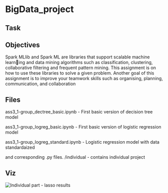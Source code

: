 # BigData_project
## Task
## Objectives 

Spark MLlib and Spark ML are libraries that support scalable machine learning and data mining algorithms such as classification, clustering, collaborative
filtering and frequent pattern mining. This assignment is on how to use these
libraries to solve a given problem.
Another goal of this assignment is to improve your teamwork skills such as
organising, planning, communication, and collaboration

## Files

ass3_1-group_dectree_basic.ipynb - First basic version of decision tree model

ass3_1-group_logreg_basic.ipynb - First basic version of logistic regression model

ass3_1-group_logreg_standard.ipynb - Logistic regression model with data standardaized

and corresponding .py files.
/individual - contains individual project

## Viz

![Individual part - lasso results](/images/lasso.png)


